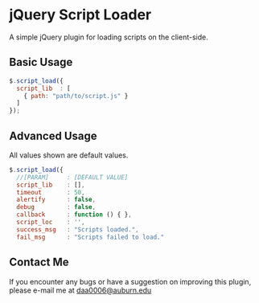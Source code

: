 # jQuery Script Loader

A simple jQuery plugin for loading scripts on the client-side.

Basic Usage
-----------

```js
$.script_load({
  script_lib  : [
    { path: "path/to/script.js" }
  ]
});
```

Advanced Usage
--------------

All values shown are default values.

```js
$.script_load({
  //[PARAM]     : [DEFAULT VALUE]
  script_lib    : [],
  timeout       : 50,
  alertify      : false,
  debug         : false,
  callback      : function () { },
  script_loc    : '',
  success_msg   : "Scripts loaded.",
  fail_msg      : "Scripts failed to load."

```

Contact Me
----------
If you encounter any bugs or have a suggestion on improving this plugin, please e-mail me at daa0006@auburn.edu
